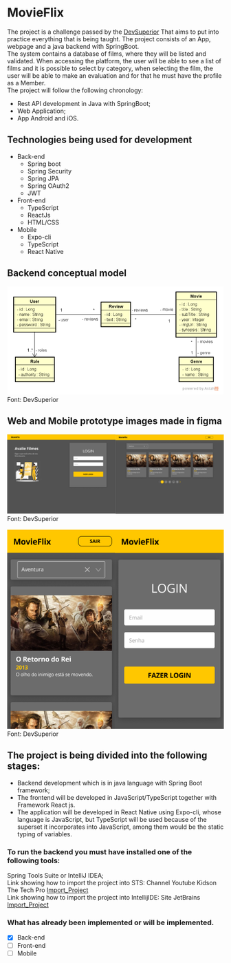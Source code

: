 # MovieFlix
The project is a challenge passed by the [DevSuperior](https://devsuperior.com.br/) That aims to put into practice everything that is being taught. The project consists of an App, webpage and a java backend with SpringBoot.\
The system contains a database of films, where they will be listed and validated. When accessing the platform, the user will be able to see a list of films and it is possible to select by category, when selecting the film, the user will be able to make an evaluation and for that he must have the profile as a Member.\
The project will follow the following chronology:
* Rest API development in Java with SpringBoot;
* Web Application;
* App Android and iOS.

## Technologies being used for development
* Back-end
    * Spring boot
    * Spring Security
    * Spring JPA
    * Spring OAuth2
    * JWT
* Front-end
    * TypeScript
    * ReactJs
    * HTML/CSS
* Mobile
    * Expo-cli
    * TypeScript
    * React Native


## Backend conceptual model
![Conceptual_model](./img/modelo_conceitual.png)
Font: DevSuperior

## Web and Mobile prototype images made in figma
![Web_APP](./img/web.png)
Font: DevSuperior
\
\
![APP](./img/mobile.png)
\
Font: DevSuperior

## The project is being divided into the following stages: 
* Backend development which is in java language with Spring Boot framework;
* The frontend will be developed in JavaScript/TypeScript together with Framework React js.
* The application will be developed in React Native using Expo-cli, whose language is JavaScript, but TypeScript will be used because of the superset it incorporates into JavaScript, among them would be the static typing of variables.

### To run the backend you must have installed one of the following tools:

Spring Tools Suite or IntelliJ IDEA;\
Link showing how to import the project into STS: Channel Youtube Kidson The Tech Pro [Import_Project](https://www.youtube.com/watch?v=aE-aH6bnPSc&ab_channel=KindsonTheTechPro)\
Link showing how to import the project into IntellijIDE: Site JetBrains [Import_Project](https://www.jetbrains.com/help/idea/import-project-or-module-wizard.html#import-project)

### What has already been implemented or will be implemented.

- [x] Back-end
- [ ] Front-end
- [ ] Mobile